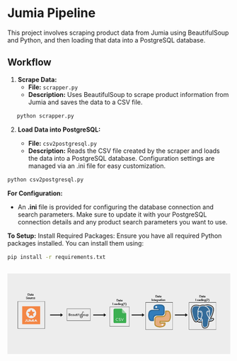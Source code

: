 # Jumia Pipeline

This project involves scraping product data from Jumia using BeautifulSoup and Python, and then loading that data into a PostgreSQL database.

## Workflow

1. **Scrape Data:**
   - **File:** `scrapper.py`
   - **Description:** Uses BeautifulSoup to scrape product information from Jumia and saves the data to a CSV file.

```bash
   python scrapper.py
```

2. **Load Data into PostgreSQL:**

   - **File:** `csv2postgresql.py`
   - **Description:** Reads the CSV file created by the scraper and loads the data into a PostgreSQL database. Configuration settings are managed via an .ini file for easy customization.

```bash
python csv2postgresql.py
```

**For Configuration:**
- An **.ini**  file is provided for configuring the database connection and search parameters. Make sure to update it with your PostgreSQL connection details and any product search parameters you want to use.

**To Setup:**
Install Required Packages: Ensure you have all required Python packages installed. You can install them using:
```bash
pip install -r requirements.txt
```
##
![Alt text](Img/PipelineSchema.png)


